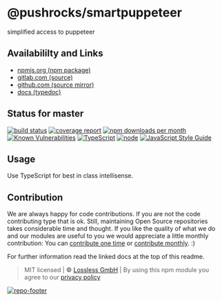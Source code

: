 # @pushrocks/smartpuppeteer
simplified access to puppeteer

## Availabililty and Links
* [npmjs.org (npm package)](https://www.npmjs.com/package/@pushrocks/smartpuppeteer)
* [gitlab.com (source)](https://gitlab.com/pushrocks/smartpuppeteer)
* [github.com (source mirror)](https://github.com/pushrocks/smartpuppeteer)
* [docs (typedoc)](https://pushrocks.gitlab.io/smartpuppeteer/)

## Status for master
[![build status](https://gitlab.com/pushrocks/smartpuppeteer/badges/master/build.svg)](https://gitlab.com/pushrocks/smartpuppeteer/commits/master)
[![coverage report](https://gitlab.com/pushrocks/smartpuppeteer/badges/master/coverage.svg)](https://gitlab.com/pushrocks/smartpuppeteer/commits/master)
[![npm downloads per month](https://img.shields.io/npm/dm/@pushrocks/smartpuppeteer.svg)](https://www.npmjs.com/package/@pushrocks/smartpuppeteer)
[![Known Vulnerabilities](https://snyk.io/test/npm/@pushrocks/smartpuppeteer/badge.svg)](https://snyk.io/test/npm/@pushrocks/smartpuppeteer)
[![TypeScript](https://img.shields.io/badge/TypeScript->=%203.x-blue.svg)](https://nodejs.org/dist/latest-v10.x/docs/api/)
[![node](https://img.shields.io/badge/node->=%2010.x.x-blue.svg)](https://nodejs.org/dist/latest-v10.x/docs/api/)
[![JavaScript Style Guide](https://img.shields.io/badge/code%20style-prettier-ff69b4.svg)](https://prettier.io/)

## Usage

Use TypeScript for best in class intellisense.

## Contribution

We are always happy for code contributions. If you are not the code contributing type that is ok. Still, maintaining Open Source repositories takes considerable time and thought. If you like the quality of what we do and our modules are useful to you we would appreciate a little monthly contribution: You can [contribute one time](https://lossless.link/contribute-onetime) or [contribute monthly](https://lossless.link/contribute). :)

For further information read the linked docs at the top of this readme.

> MIT licensed | **&copy;** [Lossless GmbH](https://lossless.gmbh)
| By using this npm module you agree to our [privacy policy](https://lossless.gmbH/privacy)

[![repo-footer](https://lossless.gitlab.io/publicrelations/repofooter.svg)](https://maintainedby.lossless.com)
